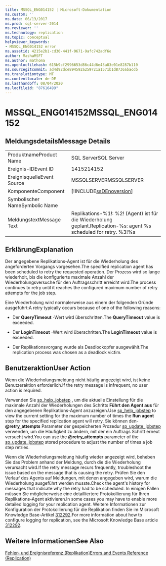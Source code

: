 ```yaml
---
title: MSSQL_ENG014152 | Microsoft-Dokumentation
ms.custom: ''
ms.date: 06/13/2017
ms.prod: sql-server-2014
ms.reviewer: ''
ms.technology: replication
ms.topic: conceptual
helpviewer_keywords:
- MSSQL_ENG014152 error
ms.assetid: 4215e2b1-cd30-441f-9671-9afc742adf6e
author: MashaMSFT
ms.author: mathoma
ms.openlocfilehash: 615b9cf2996653d86c44d6e43a83e01e8287b110
ms.sourcegitcommit: ad4d92dce894592a259721a1571b1d8736abacdb
ms.translationtype: MT
ms.contentlocale: de-DE
ms.lasthandoff: 08/04/2020
ms.locfileid: "87616499"
---
```

# <a name="mssql_eng014152"></a><span data-ttu-id="11c66-102">MSSQL_ENG014152</span><span class="sxs-lookup"><span data-stu-id="11c66-102">MSSQL_ENG014152</span></span>
    
## <a name="message-details"></a><span data-ttu-id="11c66-103">Meldungsdetails</span><span class="sxs-lookup"><span data-stu-id="11c66-103">Message Details</span></span>  
  
|||  
|-|-|  
|<span data-ttu-id="11c66-104">Produktname</span><span class="sxs-lookup"><span data-stu-id="11c66-104">Product Name</span></span>|<span data-ttu-id="11c66-105">SQL Server</span><span class="sxs-lookup"><span data-stu-id="11c66-105">SQL Server</span></span>|  
|<span data-ttu-id="11c66-106">Ereignis-ID</span><span class="sxs-lookup"><span data-stu-id="11c66-106">Event ID</span></span>|<span data-ttu-id="11c66-107">14152</span><span class="sxs-lookup"><span data-stu-id="11c66-107">14152</span></span>|  
|<span data-ttu-id="11c66-108">Ereignisquelle</span><span class="sxs-lookup"><span data-stu-id="11c66-108">Event Source</span></span>|<span data-ttu-id="11c66-109">MSSQLSERVER</span><span class="sxs-lookup"><span data-stu-id="11c66-109">MSSQLSERVER</span></span>|  
|<span data-ttu-id="11c66-110">Komponente</span><span class="sxs-lookup"><span data-stu-id="11c66-110">Component</span></span>|[!INCLUDE[ssDEnoversion](../../includes/ssdenoversion-md.md)]|  
|<span data-ttu-id="11c66-111">Symbolischer Name</span><span class="sxs-lookup"><span data-stu-id="11c66-111">Symbolic Name</span></span>||  
|<span data-ttu-id="11c66-112">Meldungstext</span><span class="sxs-lookup"><span data-stu-id="11c66-112">Message Text</span></span>|<span data-ttu-id="11c66-113">Replikations-%1!: %2! (Agent) ist für die Wiederholung geplant.</span><span class="sxs-lookup"><span data-stu-id="11c66-113">Replication-%s: agent %s scheduled for retry.</span></span> <span data-ttu-id="11c66-114">%3!</span><span class="sxs-lookup"><span data-stu-id="11c66-114">%s</span></span>|  
  
## <a name="explanation"></a><span data-ttu-id="11c66-115">Erklärung</span><span class="sxs-lookup"><span data-stu-id="11c66-115">Explanation</span></span>  
 <span data-ttu-id="11c66-116">Der angegebene Replikations-Agent ist für die Wiederholung des angeforderten Vorgangs vorgesehen.</span><span class="sxs-lookup"><span data-stu-id="11c66-116">The specified replication agent has been scheduled to retry the requested operation.</span></span> <span data-ttu-id="11c66-117">Der Prozess wird so lange wiederholt, bis die konfigurierte maximale Anzahl der Wiederholungsversuche für den Auftragsschritt erreicht wird.</span><span class="sxs-lookup"><span data-stu-id="11c66-117">The process continues to retry until it reaches the configured maximum number of retry attempts for the job step.</span></span>  
  
 <span data-ttu-id="11c66-118">Eine Wiederholung wird normalerweise aus einem der folgenden Gründe ausgeführt:</span><span class="sxs-lookup"><span data-stu-id="11c66-118">A retry typically occurs because of one of the following reasons:</span></span>  
  
-   <span data-ttu-id="11c66-119">Der **QueryTimeout** -Wert wird überschritten.</span><span class="sxs-lookup"><span data-stu-id="11c66-119">The **QueryTimeout** value is exceeded.</span></span>  
  
-   <span data-ttu-id="11c66-120">Der **LoginTimeout** -Wert wird überschritten.</span><span class="sxs-lookup"><span data-stu-id="11c66-120">The **LoginTimeout** value is exceeded.</span></span>  
  
-   <span data-ttu-id="11c66-121">Der Replikationsvorgang wurde als Deadlockopfer ausgewählt.</span><span class="sxs-lookup"><span data-stu-id="11c66-121">The replication process was chosen as a deadlock victim.</span></span>  
  
## <a name="user-action"></a><span data-ttu-id="11c66-122">Benutzeraktion</span><span class="sxs-lookup"><span data-stu-id="11c66-122">User Action</span></span>  
 <span data-ttu-id="11c66-123">Wenn die Wiederholungsmeldung nicht häufig angezeigt wird, ist keine Benutzeraktion erforderlich.</span><span class="sxs-lookup"><span data-stu-id="11c66-123">If the retry message is infrequent, no user action is required.</span></span>  
  
 <span data-ttu-id="11c66-124">Verwenden Sie [sp_help_jobstep](/sql/relational-databases/system-stored-procedures/sp-help-jobstep-transact-sql) , um die aktuelle Einstellung für die maximale Anzahl der Wiederholungen des Schritts **Führt den Agent aus** für den angegebenen Replikations-Agent anzuzeigen.</span><span class="sxs-lookup"><span data-stu-id="11c66-124">Use [sp_help_jobstep](/sql/relational-databases/system-stored-procedures/sp-help-jobstep-transact-sql) to view the current setting for the maximum number of times the **Run agent** step for the specified replication agent will retry.</span></span> <span data-ttu-id="11c66-125">Sie können den- **@retry_attempts** Parameter der gespeicherten Prozedur [sp_update_jobstep](/sql/relational-databases/system-stored-procedures/sp-update-jobstep-transact-sql) verwenden, um die Häufigkeit zu ändern, mit der ein Auftrags Schritt erneut versucht wird.</span><span class="sxs-lookup"><span data-stu-id="11c66-125">You can use the **@retry_attempts** parameter of the [sp_update_jobstep](/sql/relational-databases/system-stored-procedures/sp-update-jobstep-transact-sql) stored procedure to adjust the number of times a job step retries.</span></span>  
  
 <span data-ttu-id="11c66-126">Wenn die Wiederholungsmeldung häufig wieder angezeigt wird, beheben Sie das Problem anhand der Meldung, durch die die Wiederholung verursacht wird.</span><span class="sxs-lookup"><span data-stu-id="11c66-126">If the retry message recurs frequently, troubleshoot the issue based on the message that is causing the retry.</span></span> <span data-ttu-id="11c66-127">Prüfen Sie den Verlauf des Agents auf Meldungen, mit denen angegeben wird, warum die Wiederholung ausgeführt werden musste.</span><span class="sxs-lookup"><span data-stu-id="11c66-127">Check the agent's history for messages that indicate why the retry had to be scheduled.</span></span> <span data-ttu-id="11c66-128">In einigen Fällen müssen Sie möglicherweise eine detailliertere Protokollierung für Ihren Replikations-Agent aktivieren.</span><span class="sxs-lookup"><span data-stu-id="11c66-128">In some cases you may have to enable more detailed logging for your replication agent.</span></span> <span data-ttu-id="11c66-129">Weitere Informationen zur Konfiguration der Protokollierung für die Replikation finden Sie im Microsoft Knowledge Base-Artikel [312292](https://support.microsoft.com/kb/312292).</span><span class="sxs-lookup"><span data-stu-id="11c66-129">For more information about how to configure logging for replication, see the Microsoft Knowledge Base article [312292](https://support.microsoft.com/kb/312292).</span></span>  
  
## <a name="see-also"></a><span data-ttu-id="11c66-130">Weitere Informationen</span><span class="sxs-lookup"><span data-stu-id="11c66-130">See Also</span></span>  
 [<span data-ttu-id="11c66-131">Fehler- und Ereignisreferenz &#40;Replikation&#41;</span><span class="sxs-lookup"><span data-stu-id="11c66-131">Errors and Events Reference &#40;Replication&#41;</span></span>](errors-and-events-reference-replication.md)  
  
  
